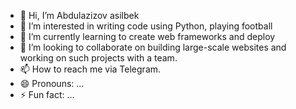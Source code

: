 - 👋 Hi, I’m Abdulazizov asilbek
- 👀 I’m interested in  writing code using Python, playing football
- 🌱 I’m currently learning to create web frameworks and deploy
- 💞️ I’m looking to collaborate on building large-scale websites and working on such projects with a team.
- 📫 How to reach me via Telegram.
- 😄 Pronouns: ...
- ⚡ Fun fact: ...

<!---
abdulazizov17/abdulazizov17 is a ✨ special ✨ repository because its `README.md` (this file) appears on your GitHub profile.
You can click the Preview link to take a look at your changes.
--->
